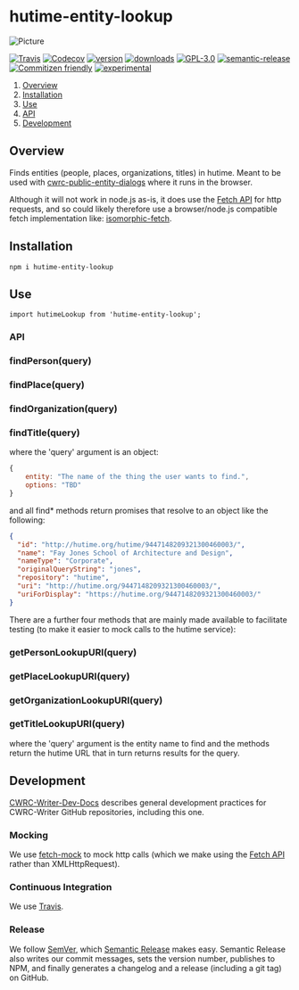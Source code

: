 # hutime-entity-lookup

![Picture](http://cwrc.ca/logos/CWRC_logos_2016_versions/CWRCLogo-Horz-FullColour.png)

[![Travis](https://img.shields.io/travis/cwrc/hutime-entity-lookup.svg)](https://travis-ci.org/cwrc/hutime-entity-lookup)
[![Codecov](https://img.shields.io/codecov/c/github/cwrc/hutime-entity-lookup.svg)](https://codecov.io/gh/cwrc/hutime-entity-lookup)
[![version](https://img.shields.io/npm/v/hutime-entity-lookup.svg)](http://npm.im/hutime-entity-lookup)
[![downloads](https://img.shields.io/npm/dm/hutime-entity-lookup.svg)](http://npm-stat.com/charts.html?package=hutime-entity-lookup&from=2015-08-01)
[![GPL-3.0](https://img.shields.io/npm/l/hutime-entity-lookup.svg)](http://opensource.org/licenses/GPL-3.0)
[![semantic-release](https://img.shields.io/badge/%20%20%F0%9F%93%A6%F0%9F%9A%80-semantic--release-e10079.svg)](https://github.com/semantic-release/semantic-release)
[![Commitizen friendly](https://img.shields.io/badge/commitizen-friendly-brightgreen.svg)](http://commitizen.github.io/cz-cli/)
[![experimental](http://badges.github.io/stability-badges/dist/experimental.svg)](http://github.com/badges/stability-badges)

1. [Overview](#overview)
1. [Installation](#installation)
1. [Use](#use)
1. [API](#api)
1. [Development](#development)

## Overview

Finds entities (people, places, organizations, titles) in hutime. Meant to be used with [cwrc-public-entity-dialogs](https://github.com/cwrc-public-entity-dialogs) where it runs in the browser.

Although it will not work in node.js as-is, it does use the [Fetch API](https://developer.mozilla.org/en-US/docs/Web/API/Fetch_API) for http requests, and so could likely therefore use a browser/node.js compatible fetch implementation like: [isomorphic-fetch](https://www.npmjs.com/package/isomorphic-fetch).

## Installation

`npm i hutime-entity-lookup`

## Use

`import hutimeLookup from 'hutime-entity-lookup';`

### API

### findPerson(query)

### findPlace(query)

### findOrganization(query)

### findTitle(query)

where the 'query' argument is an object:

```js
{
    entity: "The name of the thing the user wants to find.",
    options: "TBD"
}
```

and all find\* methods return promises that resolve to an object like the following:

```json
{
  "id": "http://hutime.org/hutime/9447148209321300460003/",
  "name": "Fay Jones School of Architecture and Design",
  "nameType": "Corporate",
  "originalQueryString": "jones",
  "repository": "hutime",
  "uri": "http://hutime.org/9447148209321300460003/",
  "uriForDisplay": "https://hutime.org/9447148209321300460003/"
}
```

There are a further four methods that are mainly made available to facilitate testing (to make it easier to mock calls to the hutime service):

### getPersonLookupURI(query)

### getPlaceLookupURI(query)

### getOrganizationLookupURI(query)

### getTitleLookupURI(query)

where the 'query' argument is the entity name to find and the methods return the hutime URL that in turn returns results for the query.

## Development

[CWRC-Writer-Dev-Docs](https://github.com/cwrc/CWRC-Writer-Dev-Docs) describes general development practices for CWRC-Writer GitHub repositories, including this one.

<!-- ### Testing

The code in this repository is intended to run in the browser, and so we use [browser-run](https://github.com/juliangruber/browser-run) to run [browserified](http://browserify.org) [tape](https://github.com/substack/tape) tests directly in the browser.

We [decorate](https://en.wikipedia.org/wiki/Decorator_pattern) [tape](https://github.com/substack/tape) with [tape-promise](https://github.com/jprichardson/tape-promise) to allow testing with promises and async methods. -->

### Mocking

We use [fetch-mock](https://github.com/wheresrhys/fetch-mock) to mock http calls (which we make using the [Fetch API](https://developer.mozilla.org/en-US/docs/Web/API/Fetch_API) rather than XMLHttpRequest).

<!-- We use [sinon](http://sinonjs.org) [fake timers](http://sinonjs.org/releases/v4.0.1/fake-timers/) to test our timeouts, without having to wait for the timeouts. -->

<!-- ### Code Coverage

We generate code coverage by instrumenting our code with [istanbul](https://github.com/gotwarlost/istanbul) before [browser-run](https://github.com/juliangruber/browser-run) runs the tests, then extract the coverage (which [istanbul](https://github.com/gotwarlost/istanbul) writes to the global object, i.e., the window in the browser), format it with [istanbul](https://github.com/gotwarlost/istanbul), and finally report (Travis actually does this for us) to [codecov.io](codecov.io) -->

<!-- ### Transpilation

We use [babelify](https://github.com/babel/babelify) and [babel-plugin-istanbul](https://github.com/istanbuljs/babel-plugin-istanbul) to compile our code, tests, and code coverage with [babel](https://github.com/babel/babel) -->

### Continuous Integration

We use [Travis](https://travis-ci.org).

### Release

We follow [SemVer](http://semver.org), which [Semantic Release](https://github.com/semantic-release/semantic-release) makes easy. Semantic Release also writes our commit messages, sets the version number, publishes to NPM, and finally generates a changelog and a release (including a git tag) on GitHub.
